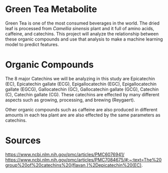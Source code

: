 # Green Tea Metabolite 
Green Tea is one of the most consumed beverages in the world. The dried leaf is processed from *Camellia sinensis* plant and it full of amino acids, caffeine, and catechins. This project will analyze the relationship between these organic compounds and use that analysis to make a machine learning model to predict features.

# Organic Compounds
The 8 major Catechins we will be analyzing in this study are Epicatechin (EC), Epicatechin gallate (ECG), Epigallocatechin (EGC), Epigallocatechin gallate (EGCG), Gallocatechin (GC), Gallocatechin gallate (GCG), Catechin (C), Catechin gallate (CG).
These catechins are effected by many different aspects such as growing, processing, and brewing (Reygaert).

Other organic compounds such as caffeine are also produced in different amounts in each tea plant are are also effected by the same parameters as catechins. 

# Sources
https://www.ncbi.nlm.nih.gov/pmc/articles/PMC6076941/
https://www.ncbi.nlm.nih.gov/pmc/articles/PMC7084675/#:~:text=The%20group%20of%20catechins%20(flavan,)%2Depicatechin%20(EC).
